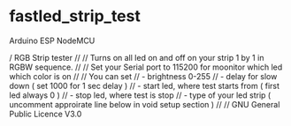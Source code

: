# fastled_strip_test
Arduino ESP NodeMCU

/ RGB Strip tester
//
// Turns on all led on and off on your strip 1 by 1 in RGBW sequence.
//
// Set your Serial port to 115200 for moonitor which led which color is on
//
// You can set
//  - brightness 0-255
//  - delay for slow down ( set 1000 for 1 sec delay )
//  - start led, where test starts from ( first led always 0 )
//  - stop led, where test is stop
//  - type of your led strip ( uncomment approirate line below in void setup section )
//
// GNU General Public Licence V3.0
